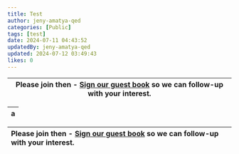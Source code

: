 ```yaml
---
title: Test
author: jeny-amatya-qed
categories: [Public]
tags: [test]
date: 2024-07-11 04:43:52 
updatedBy: jeny-amatya-qed
updated: 2024-07-12 03:49:43 
likes: 0
---
```


|Please join then - [Sign our guest book](mailto:developerportal@qed.qld.gov.au) so we can follow-up with your interest.  |  
| --- | 



|a  |  
| --- | 

| Please join then - [Sign our guest book](mailto:developerportal@qed.qld.gov.au) so we can follow-up with your interest.| 
| :---- |